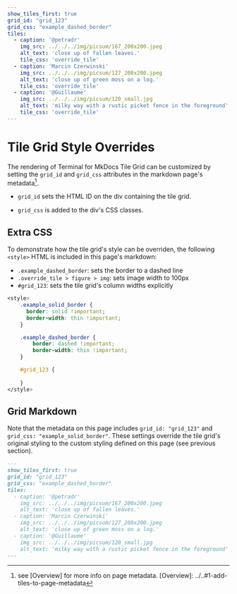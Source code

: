 ```yaml
---
show_tiles_first: true
grid_id: "grid_123"
grid_css: "example_dashed_border"
tiles:
  - caption: '@petradr'
    img_src: ../../../img/picsum/167_200x200.jpeg
    alt_text: 'close up of fallen leaves.'
    tile_css: 'override_tile'
  - caption: 'Marcin Czerwinski'
    img_src: ../../../img/picsum/127_200x200.jpeg
    alt_text: 'close up of green moss on a log.'
    tile_css: 'override_tile'
  - caption: '@Guillaume'
    img_src: ../../../img/picsum/120_small.jpg
    alt_text: 'milky way with a rustic picket fence in the foreground'
    tile_css: 'override_tile'
---
```


<style> 
    .example_dashed_border { 
        border: dashed !important;
        border-width: thin !important;
    }
    .override_tile > figure > img {
        display: block;
        margin-left: auto;
        margin-right: auto;
        width: 100px !important;
    }
    #grid_123 {
        grid-template-columns: calc(var(--page-width) / 3) !important;
        grid-row-gap: 1em;
        justify-content: space-evenly;
        justify-items: center;
    }
</style>

# Tile Grid Style Overrides

The rendering of Terminal for MkDocs Tile Grid can be customized by setting the `grid_id` and `grid_css` attributes in the markdown page's metadata[^1].  

- `grid_id` sets the HTML ID on the div containing the tile grid.  

- `grid_css` is added to the div's CSS classes.  

[^1]: see [Overview] for more info on page metadata.
[Overview]: ../..#1-add-tiles-to-page-metadata

## Extra CSS
To demonstrate how the tile grid's style can be overriden, the following `<style>` HTML is included in this page's markdown:

- `.example_dashed_border`: sets the border to a dashed line
- `.override_tile > figure > img`: sets image width to 100px  
- `#grid_123`: sets the tile grid's column widths explicitly  


```css
<style> 
    .example_solid_border {
      border: solid !important;
      border-width: thin !important;
    }

    .example_dashed_border { 
        border: dashed !important;
        border-width: thin !important;
    }

    #grid_123 {
     
    }
</style>
```

## Grid Markdown
Note that the metadata on this page includes `grid_id: "grid_123"` and `grid_css: "example_solid_border"`.  These settings override the tile grid's original styling to the custom styling defined on this page (see previous section).

```markdown
---
show_tiles_first: true
grid_id: "grid_123"
grid_css: "example_dashed_border"
tiles:
  - caption: '@petradr'
    img_src: ../../../img/picsum/167_200x200.jpeg
    alt_text: 'close up of fallen leaves.'
  - caption: 'Marcin Czerwinski'
    img_src: ../../../img/picsum/127_200x200.jpeg
    alt_text: 'close up of green moss on a log.'
  - caption: '@Guillaume'
    img_src: ../../../img/picsum/120_small.jpg
    alt_text: 'milky way with a rustic picket fence in the foreground'
---
```